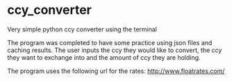 # ccy_converter
Very simple python ccy converter using the terminal

The program was completed to have some practice using json files and caching results.
The user inputs the ccy they would like to convert, the ccy they want to exchange into and the amount of ccy they are holding.

The program uses the following url for the rates:  http://www.floatrates.com/

